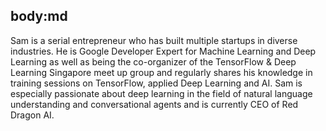 body:md
-----
Sam is a serial entrepreneur who has built multiple startups in diverse industries. He is Google Developer Expert for Machine Learning and Deep Learning as well as being the co-organizer of the TensorFlow & Deep Learning Singapore meet up group and regularly shares his knowledge in training sessions on TensorFlow, applied Deep Learning and AI.  Sam is especially passionate about deep learning in the field of natural language understanding and conversational agents and is currently CEO of Red Dragon AI.